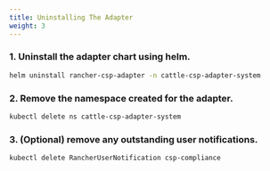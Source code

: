 ```yaml
---
title: Uninstalling The Adapter
weight: 3
---
```


### 1. Uninstall the adapter chart using helm.

```bash
helm uninstall rancher-csp-adapter -n cattle-csp-adapter-system
```

### 2. Remove the namespace created for the adapter.

```bash
kubectl delete ns cattle-csp-adapter-system
```

### 3. (Optional) remove any outstanding user notifications.

```bash
kubectl delete RancherUserNotification csp-compliance
```
